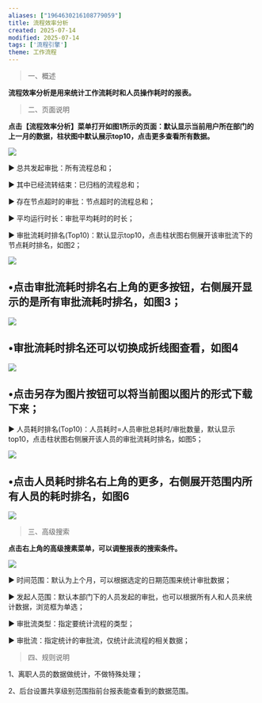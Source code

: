 ```yaml
---
aliases: ["1964630216108779059"]
title: 流程效率分析
created: 2025-07-14
modified: 2025-07-14
tags: ['流程引擎']
theme: 工作流程
---
```


> 一、概述

**流程效率分析是用来统计工作流耗时和人员操作耗时的报表。**

> 二、页面说明

**点击【流程效率分析】菜单打开如图1所示的页面：默认显示当前用户所在部门的上一月的数据，柱状图中默认展示top10，点击更多查看所有数据。**

![](70cb26134009f4020b5c669da22796dd.jpg)

▶ 总共发起审批：所有流程总和；

▶ 其中已经流转结束：已归档的流程总和；

▶ 存在节点超时的审批：节点超时的流程总和；

▶ 平均运行时长：审批平均耗时的时长；

▶ 审批流耗时排名(Top10)：默认显示top10，点击柱状图右侧展开该审批流下的节点耗时排名，如图2；

![](5d95d056331e60fab8fbe79b091fc1b9.jpg)

## •点击审批流耗时排名右上角的更多按钮，右侧展开显示的是所有审批流耗时排名，如图3；

![](763daf2c8d6d491f9908e1fdbbc8cc5e.jpg)

## •审批流耗时排名还可以切换成折线图查看，如图4

![](21080858dae79d336e5d2eea65389f90.jpg)

## •点击另存为图片按钮可以将当前图以图片的形式下载下来；

▶ 人员耗时排名(Top10)：人员耗时=人员审批总耗时/审批数量，默认显示top10，点击柱状图右侧展开该人员的审批流耗时排名，如图5；

![](61866a868d1860598ff69df5dc21bb4c.jpg)

## •点击人员耗时排名右上角的更多，右侧展开范围内所有人员的耗时排名，如图6

![](5969fad3ee994622b50726d151a94793.jpg)

> 三、高级搜索

**点击右上角的高级搜素菜单，可以调整报表的搜索条件。**

![](845fc7d73ea727f78e32e4eb2f43e188.jpg)

▶ 时间范围：默认为上个月，可以根据选定的日期范围来统计审批数据；

▶ 发起人范围：默认本部门下的人员发起的审批，也可以根据所有人和人员来统计数据，浏览框为单选；

▶ 审批流类型：指定要统计流程的类型；

▶ 审批流：指定统计的审批流，仅统计此流程的相关数据；

> 四、规则说明

1、离职人员的数据做统计，不做特殊处理；

2、后台设置共享级别范围指前台报表能查看到的数据范围。